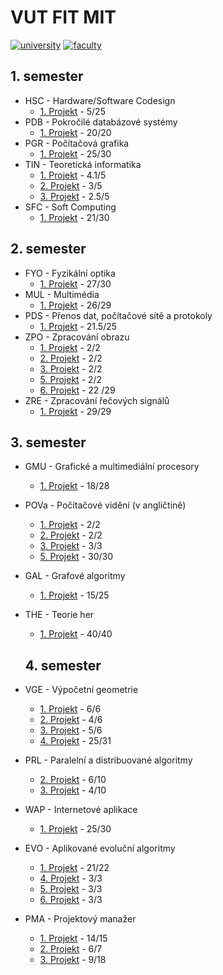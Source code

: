 # VUT FIT MIT
[![university](https://img.shields.io/badge/university-Brno%20University%20of%20Technology-red.svg)](https://www.vutbr.cz/en/)
[![faculty](https://img.shields.io/badge/faculty-Faculty%20of%20Information%20Technology-blue.svg)](http://www.fit.vutbr.cz/.en)
## 1. semester

* HSC - Hardware/Software Codesign
  * [1. Projekt](./1_semestr/HSC/Proj1) - 5/25
* PDB - Pokročilé databázové systémy
  * [1. Projekt](./1_semestr/PDB/Proj1) - 20/20
* PGR - Počítačová grafika
  * [1. Projekt](./1_semestr/PGR/Proj1) - 25/30
* TIN - Teoretická informatika
  * [1. Projekt](./1_semestr/TIN/Proj1) - 4.1/5
  * [2. Projekt](./1_semestr/TIN/Proj2) - 3/5
  * [3. Projekt](./1_semestr/TIN/Proj3) - 2.5/5
* SFC - Soft Computing
  * [1. Projekt](./1_semestr/SFC/Proj1) - 21/30

## 2. semester

* FYO - Fyzikální optika
  * [1. Projekt](./2_semestr/FYO/Proj1) - 27/30
* MUL - Multimédia
  * [1. Projekt](./2_semestr/MUL/Proj1) - 	26/29
* PDS - Přenos dat, počítačové sítě a protokoly	
  * [1. Projekt](./2_semestr/PDS/Proj1) - 21.5/25
* ZPO - Zpracování obrazu
  * [1. Projekt](./2_semestr/ZPO/Proj1) - 2/2
  * [2. Projekt](./2_semestr/ZPO/Proj2) - 2/2
  * [3. Projekt](./2_semestr/ZPO/Proj3) - 2/2
  * [5. Projekt](./2_semestr/ZPO/Proj5) - 2/2
  * [6. Projekt](./2_semestr/ZPO/Proj6) - 22	/29
* ZRE - Zpracování řečových signálů
  * [1. Projekt](./2_semestr/ZRE/Proj1) - 29/29

## 3. semester

* GMU - Grafické a multimediální procesory
  * [1. Projekt](./3_semestr/GMU/Proj1) - 18/28
* POVa - Počítačové vidění (v angličtině)
  * [1. Projekt](./3_semestr/POVa/Proj1) - 2/2
  * [2. Projekt](./3_semestr/POVa/Proj2) - 2/2
  * [3. Projekt](./3_semestr/POVa/Proj3) - 3/3
  * [5. Projekt](./3_semestr/POVa/Proj5) - 30/30
* GAL - Grafové algoritmy
  * [1. Projekt](./3_semestr/GAL/Proj1) - 15/25
* THE - Teorie her
  * [1. Projekt](./3_semestr/THE/Proj1) - 40/40
  
  ## 4. semester

* VGE - Výpočetní geometrie
  * [1. Projekt](./4_semestr/VGE/Proj1) - 6/6
  * [2. Projekt](./4_semestr/VGE/Proj2) - 4/6
  * [3. Projekt](./4_semestr/VGE/Proj3) - 5/6
  * [4. Projekt](./4_semestr/VGE/Proj4) - 25/31
* PRL - Paralelní a distribuované algoritmy
  * [2. Projekt](./4_semestr/PRL/Proj2) - 6/10
  * [3. Projekt](./4_semestr/PRL/Proj3) - 4/10
* WAP - Internetové aplikace
  * [1. Projekt](./4_semestr/WAP/Proj1) - 25/30
* EVO - Aplikované evoluční algoritmy
  * [1. Projekt](./4_semestr/EVO/Proj1) - 21/22
  * [4. Projekt](./4_semestr/EVO/Proj4) - 3/3
  * [5. Projekt](./4_semestr/EVO/Proj5) - 3/3
  * [6. Projekt](./4_semestr/EVO/Proj6) - 3/3
* PMA - Projektový manažer
  * [1. Projekt](./4_semestr/PMA/Proj1) - 14/15
  * [2. Projekt](./4_semestr/PMA/Proj2) - 6/7
  * [3. Projekt](./4_semestr/PMA/Proj3) - 9/18
